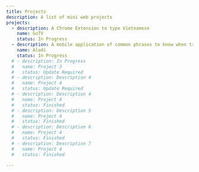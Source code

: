 ```yaml
---
title: Projects
description: A list of mini web projects
projects:
  - description: A Chrome Extension to type Vietnamese
    name: GoTV
    status: In Progress
  - description: A mobile application of common phrases to know when traveling
    name: Alodi
    status: In Progress
  # - description: In Progress
  #   name: Project 3
  #   status: Update Required
  # - description: Description 4
  #   name: Project 4
  #   status: Update Required
  # - description: Description 4
  #   name: Project 4
  #   status: Finished
  # - description: Description 5
  #   name: Project 4
  #   status: Finished
  # - description: Description 6
  #   name: Project 4
  #   status: Finished
  # - description: Description 7
  #   name: Project 4
  #   status: Finished
    
---
```


